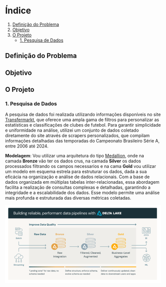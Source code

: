# Índice
1. [Definição do Problema](#definição-do-problema)
2. [Objetivo](#objetivo)
3. [O Projeto](#o-projeto)
   - [1. Pesquisa de Dados](#1-pesquisa-de-dados)


## Definição do Problema

## Objetivo

## O Projeto
### 1. Pesquisa de Dados
A pesquisa de dados foi realizada utilizando informações disponíveis no site [Transfermarkt](https://www.transfermarkt.com), que oferece uma ampla gama de filtros para personalizar as estatísticas e classificações de clubes de futebol. Para garantir simplicidade e uniformidade na análise, utilizei um conjunto de dados coletado diretamente do site através de scrapers personalizados, que compilam informações detalhadas das temporadas do Campeonato Brasileiro Série A, entre 2006 até 2024.

**Modelagem**: Vou utilizar uma arquitetura do tipo [Medallion](https://www.databricks.com/glossary/medallion-architecture), onde na camada **Bronze** vão ter os dados crus, na camada **Silver** os dados processados filtrando os campos necessarios e na cama **Gold** vou utilizar um modelo em esquema estrela para estruturar os dados, dada a sua eficácia na organização e análise de dados relacionais. Com a base de dados organizada em múltiplas tabelas inter-relacionadas, essa abordagem facilita a realização de consultas complexas e detalhadas, garantindo a integridade e a escalabilidade dos dados. Esse modelo permite uma análise mais profunda e estruturada das diversas métricas coletadas.

[![Medallion](images/medallion_schema.png)](https://www.databricks.com/glossary/medallion-architecture)